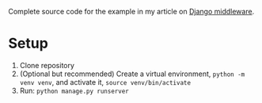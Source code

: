 
Complete source code for the example in my article on [Django middleware](https://dev.to/bikramjeetsingh/a-comprehensive-guide-to-django-middleware-2fee).

# Setup

1. Clone repository
2. (Optional but recommended) Create a virtual environment, `python -m venv venv`, and activate it, `source venv/bin/activate`
3. Run: `python manage.py runserver`
